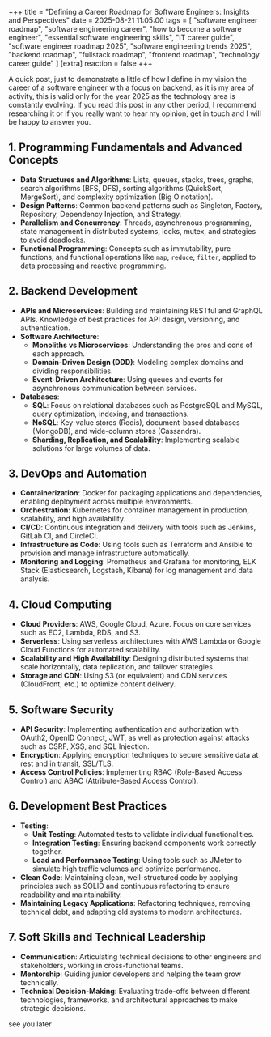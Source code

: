 +++
title = "Defining a Career Roadmap for Software Engineers: Insights and Perspectives"
date = 2025-08-21 11:05:00
tags = [
    "software engineer roadmap",
    "software engineering career",
    "how to become a software engineer",
    "essential software engineering skills",
    "IT career guide",
    "software engineer roadmap 2025",
    "software engineering trends 2025",
    "backend roadmap",
    "fullstack roadmap",
    "frontend roadmap",
    "technology career guide"
]
[extra]
reaction = false
+++

A quick post, just to demonstrate a little of how I define in my vision the career of a software engineer with a focus on backend, as it is my area of ​​​​activity, this is valid only for the year 2025 as the technology area is constantly evolving. If you read this post in any other period, I recommend researching it or if you really want to hear my opinion, get in touch and I will be happy to answer you.

## 1. Programming Fundamentals and Advanced Concepts
- **Data Structures and Algorithms**: Lists, queues, stacks, trees, graphs, search algorithms (BFS, DFS), sorting algorithms (QuickSort, MergeSort), and complexity optimization (Big O notation).
- **Design Patterns**: Common backend patterns such as Singleton, Factory, Repository, Dependency Injection, and Strategy.
- **Parallelism and Concurrency**: Threads, asynchronous programming, state management in distributed systems, locks, mutex, and strategies to avoid deadlocks.
- **Functional Programming**: Concepts such as immutability, pure functions, and functional operations like `map`, `reduce`, `filter`, applied to data processing and reactive programming.

## 2. Backend Development
- **APIs and Microservices**: Building and maintaining RESTful and GraphQL APIs. Knowledge of best practices for API design, versioning, and authentication.
- **Software Architecture**:
  - **Monoliths vs Microservices**: Understanding the pros and cons of each approach.
  - **Domain-Driven Design (DDD)**: Modeling complex domains and dividing responsibilities.
  - **Event-Driven Architecture**: Using queues and events for asynchronous communication between services.
- **Databases**:
  - **SQL**: Focus on relational databases such as PostgreSQL and MySQL, query optimization, indexing, and transactions.
  - **NoSQL**: Key-value stores (Redis), document-based databases (MongoDB), and wide-column stores (Cassandra).
  - **Sharding, Replication, and Scalability**: Implementing scalable solutions for large volumes of data.

## 3. DevOps and Automation
- **Containerization**: Docker for packaging applications and dependencies, enabling deployment across multiple environments.
- **Orchestration**: Kubernetes for container management in production, scalability, and high availability.
- **CI/CD**: Continuous integration and delivery with tools such as Jenkins, GitLab CI, and CircleCI.
- **Infrastructure as Code**: Using tools such as Terraform and Ansible to provision and manage infrastructure automatically.
- **Monitoring and Logging**: Prometheus and Grafana for monitoring, ELK Stack (Elasticsearch, Logstash, Kibana) for log management and data analysis.

## 4. Cloud Computing
- **Cloud Providers**: AWS, Google Cloud, Azure. Focus on core services such as EC2, Lambda, RDS, and S3.
- **Serverless**: Using serverless architectures with AWS Lambda or Google Cloud Functions for automated scalability.
- **Scalability and High Availability**: Designing distributed systems that scale horizontally, data replication, and failover strategies.
- **Storage and CDN**: Using S3 (or equivalent) and CDN services (CloudFront, etc.) to optimize content delivery.

## 5. Software Security
- **API Security**: Implementing authentication and authorization with OAuth2, OpenID Connect, JWT, as well as protection against attacks such as CSRF, XSS, and SQL Injection.
- **Encryption**: Applying encryption techniques to secure sensitive data at rest and in transit, SSL/TLS.
- **Access Control Policies**: Implementing RBAC (Role-Based Access Control) and ABAC (Attribute-Based Access Control).

## 6. Development Best Practices
- **Testing**:
  - **Unit Testing**: Automated tests to validate individual functionalities.
  - **Integration Testing**: Ensuring backend components work correctly together.
  - **Load and Performance Testing**: Using tools such as JMeter to simulate high traffic volumes and optimize performance.
- **Clean Code**: Maintaining clean, well-structured code by applying principles such as SOLID and continuous refactoring to ensure readability and maintainability.
- **Maintaining Legacy Applications**: Refactoring techniques, removing technical debt, and adapting old systems to modern architectures.

## 7. Soft Skills and Technical Leadership
- **Communication**: Articulating technical decisions to other engineers and stakeholders, working in cross-functional teams.
- **Mentorship**: Guiding junior developers and helping the team grow technically.
- **Technical Decision-Making**: Evaluating trade-offs between different technologies, frameworks, and architectural approaches to make strategic decisions.

see you later